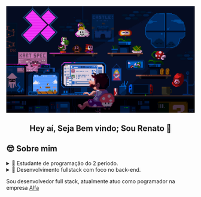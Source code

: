 <img src="./assets/mario_pixelArt.gif" alt="mario programming" align="center">


<h2 align="center">Hey aí, Seja Bem vindo; Sou Renato 👋<h2/>

  
## 😎 Sobre mim
<details>
  <summary>🌱 Estudante de programação do 2 período.</summary>
  <ul>
    <li>
      Atualmente estudo Analise e Desenvolvimento de Sistemas na <a href="https://ead.unisinos.br/">Universidade Unisinos</a>
    </li>
  </ul>
  
</Details>

<details>
  <summary>🔭 Desenvolvimento fullstack com foco no back-end.</summary>
  <br/>
  Atualmente estudo Analise e Desenvolvimento de Sistemas
</Details>





Sou desenvolvedor full stack, atualmente atuo como pogramador na empresa
[Alfa](https://www.linkedin.com/company/alfa-consultorias/)

<!--
**RenatoD-Almeida/RenatoD-Almeida** is a ✨ _special_ ✨ repository because its `README.md` (this file) appears on your GitHub profile.

Here are some ideas to get you started:

-  I’m currently working on ...
- 🌱 I’m currently learning ...
- 👯 I’m looking to collaborate on ...
- 🤔 I’m looking for help with ...
- 💬 Ask me about ...
- 📫 How to reach me: ...
- 😄 Pronouns: ...
- ⚡ Fun fact: ...
-->
